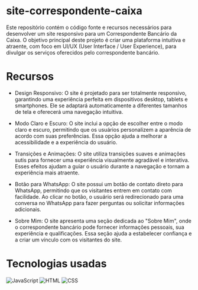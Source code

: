 # site-correspondente-caixa
Este repositório contém o código fonte e recursos necessários para desenvolver um site responsivo para um Correspondente Bancário da Caixa. O objetivo principal deste projeto é criar uma plataforma intuitiva e atraente, com foco em UI/UX (User Interface / User Experience), para divulgar os serviços oferecidos pelo correspondente bancário. 

# Recursos
- Design Responsivo: O site é projetado para ser totalmente responsivo, garantindo uma experiência perfeita em dispositivos desktop, tablets e smartphones. Ele se adaptará automaticamente a diferentes tamanhos de tela e oferecerá uma navegação intuitiva.

- Modo Claro e Escuro: O site inclui a opção de escolher entre o modo claro e escuro, permitindo que os usuários personalizem a aparência de acordo com suas preferências. Essa opção ajuda a melhorar a acessibilidade e a experiência do usuário.

- Transições e Animações: O site utiliza transições suaves e animações sutis para fornecer uma experiência visualmente agradável e interativa. Esses efeitos ajudam a guiar o usuário durante a navegação e tornam a experiência mais atraente.

- Botão para WhatsApp: O site possui um botão de contato direto para WhatsApp, permitindo que os visitantes entrem em contato com facilidade. Ao clicar no botão, o usuário será redirecionado para uma conversa no WhatsApp para fazer perguntas ou solicitar informações adicionais.

- Sobre Mim: O site apresenta uma seção dedicada ao "Sobre Mim", onde o correspondente bancário pode fornecer informações pessoais, sua experiência e qualificações. Essa seção ajuda a estabelecer confiança e a criar um vínculo com os visitantes do site.


# Tecnologias usadas
<img align="center" src="https://img.shields.io/badge/JavaScript-F7DF1E?style=for-the-badge&logo=javascript&logoColor=black" alt="JavaScript" title="JavaScript">
<img align="center" src="https://img.shields.io/badge/HTML5-E34F26?style=for-the-badge&logo=html5&logoColor=white" alt="HTML" title="HTML">
<img align="center" src="https://img.shields.io/badge/CSS3-1572B6?style=for-the-badge&logo=css3&logoColor=white" alt="CSS" title="CSS">

